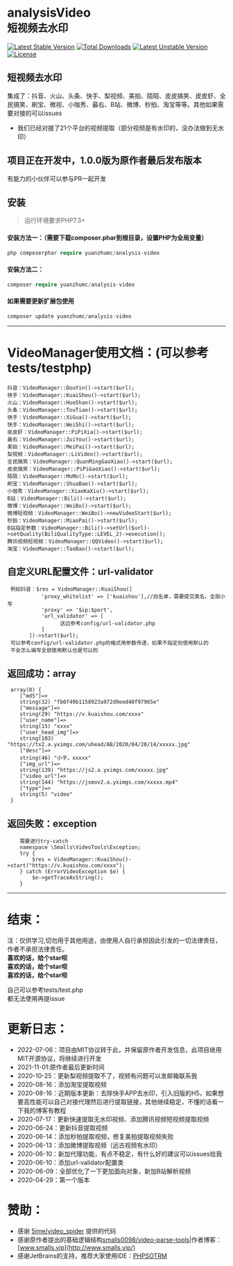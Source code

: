 <h1>
analysisVideo<br>
<small>短视频去水印</small>
</h1>
<p>
<a href="https://packagist.org/packages/yuanzhumc/analysis-video"><img src="https://poser.pugx.org/yuanzhumc/analysis-video/v/stable" alt="Latest Stable Version"></a>
<a href="https://packagist.org/packages/yuanzhumc/analysis-video"><img src="https://poser.pugx.org/yuanzhumc/analysis-video/downloads" alt="Total Downloads"></a>
<a href="https://packagist.org/packages/yuanzhumc/analysis-video"><img src="https://poser.pugx.org/yuanzhumc/analysis-video/v/unstable" alt="Latest Unstable Version"></a>
<a href="https://packagist.org/packages/yuanzhumc/analysis-video"><img src="https://poser.pugx.org/yuanzhumc/analysis-video/license" alt="License"></a>
</p>



## 短视频去水印
集成了：抖音、火山、头条、快手、梨视频、美拍、陌陌、皮皮搞笑、皮皮虾、全民搞笑、刷宝、微视、小咖秀、最右、B站、微博、秒拍、淘宝等等。其他如果需要对接的可以issues

* 我们已经对接了21个平台的视频提取（部分视频是有水印的，没办法做到无水印）

## 项目正在开发中，1.0.0版为原作者最后发布版本
有能力的小伙伴可以参与PR一起开发

## 安装

> 运行环境要求PHP7.3+

#### 安装方法一：（需要下载composer.phar到根目录，设置PHP为全局变量）
```php
php composerphar require yuanzhumc/analysis-video
```
#### 安装方法二：
```php
composer require yuanzhumc/analysis-video
```

#### 如果需要更新扩展包使用
```php
composer update yuanzhumc/analysis-video
```

********
 
 VideoManager使用文档：(可以参考tests/testphp)
 ==
    抖音：VideoManager::DouYin()->start($url);
    快手：VideoManager::KuaiShou()->start($url);
    火山：VideoManager::HuoShan()->start($url);
    头条：VideoManager::TouTiao()->start($url);
    快手：VideoManager::XiGua()->start($url);
    快手：VideoManager::WeiShi()->start($url);
    皮皮虾：VideoManager::PiPiXia()->start($url);
    最右：VideoManager::ZuiYou()->start($url);
    美拍：VideoManager::MeiPai()->start($url);
    梨视频：VideoManager::LiVideo()->start($url);
    全民搞笑：VideoManager::QuanMingGaoXiao()->start($url);
    皮皮搞笑：VideoManager::PiPiGaoXiao()->start($url);
    陌陌：VideoManager::MoMo()->start($url);
    刷宝：VideoManager::ShuaBao()->start($url);
    小咖秀：VideoManager::XiaoKaXiu()->start($url);
    B站：VideoManager::Bili()->start($url);
    微博：VideoManager::WeiBo()->start($url);
    微博短视频：VideoManager::WeiBo()->newVideoStart($url);
    秒拍：VideoManager::MiaoPai()->start($url);
    B站指定参数：VideoManager::Bili()->setUrl($url)->setQuality(BiliQualityType::LEVEL_2)->execution();
    腾讯视频短视频：VideoManager::QQVideo()->start($url);
    淘宝：VideoManager::TaoBao()->start($url);
   自定义URL配置文件：url-validator
   --
   ````
    例如抖音：$res = VideoManager::KuaiShou([
              'proxy_whitelist' => ['kuaishou'],//白名单，需要提交类名，全部小写
              'proxy' => '$ip:$port',
              'url_validator' => [
                    这边参考config/url-validator.php
              ]
          ])->start($url);
    可以参考config/url-validator.php的格式用参数传递，如果不指定则使用默认的
    不会怎么编写全部使用默认也是可以的
   ````
   返回成功：array
   --
   ````
    array(8) {
       ["md5"]=>
       string(32) "fb0f49b1158923a972d9eed40f97965e"
       ["message"]=>
       string(29) "https://v.kuaishou.com/xxxx"
       ["user_name"]=>
       string(15) "xxxx"
       ["user_head_img"]=>
       string(103) "https://tx2.a.yximgs.com/uhead/AB/2020/04/20/14/xxxxx.jpg"
       ["desc"]=>
       string(46) "小子，xxxxx"
       ["img_url"]=>
       string(139) "https://js2.a.yximgs.com/xxxxx.jpg"
       ["video_url"]=>
       string(144) "https://jsmov2.a.yximgs.com/xxxxx.mp4"
       ["type"]=>
       string(5) "video"
    }
   ````
   返回失败：exception
   --
   ````
       需要进行try-catch
       namespace \Smalls\VideoTools\Exception;
       try {
           $res = VideoManager::KuaiShou()->start("https://v.kuaishou.com/xxxx");
       } catch (ErrorVideoException $e) {
           $e->getTraceAsString();
       }
   ````
  ********
结束：  
==
  <font>注：仅供学习,切勿用于其他用途，由使用人自行承担因此引发的一切法律责任，作者不承担法律责任。</font> <br>
  **喜欢的话，给个star呗**<br>
  **喜欢的话，给个star呗**<br>
  **喜欢的话，给个star呗**<br>
  
  自己可以参考tests/test.php<br>
  都无法使用再提issue

更新日志：
==
* 2022-07-06：项目由MIT协议转于此，并保留原作者开发信息，此项目继用MIT开源协议，将继续进行开发
* 2021-11-01:原作者最后更新时间
* 2020-10-25：更新梨视频提取不了，视频有问题可以发邮箱联系我
* 2020-08-16：添加淘宝提取视频
* 2020-08-16：近期版本更新：去除快手APP去水印，引入旧版的H5，如果想要高性能可以自己对接代理然后进行提取链接，其他继续稳定，不懂的话看一下我的博客有教程
* 2020-07-17：更新快速提取无水印视频、添加腾讯视频短视频提取视频
* 2020-06-24：更新抖音提取视频
* 2020-06-14：添加秒拍提取视频，修复美拍提取视频失败
* 2020-06-13：添加微博提取视频（远古视频有水印）
* 2020-06-10：新加代理功能，有点不稳定，有什么好的建议可以issues给我
* 2020-06-10：添加url-validator配置类
* 2020-06-09：全部优化了一下更加面向对象，新加B站解析视频
* 2020-04-29：第一个版本


赞助：  
==
* 感谢 [5ime/video_spider](https://github.com/5ime/video_spider/) 提供的代码
* 感谢原作者提出的基础逻辑结构[smalls0098/video-parse-tools](https://github.com/smalls0098/video-parse-tools)|作者博客：[www.smalls.vip](http://www.smalls.vip/)
* 感谢JetBrains的支持，推荐大家使用IDE：[PHPSOTRM](https://www.jetbrains.com/?from=video-tools)
